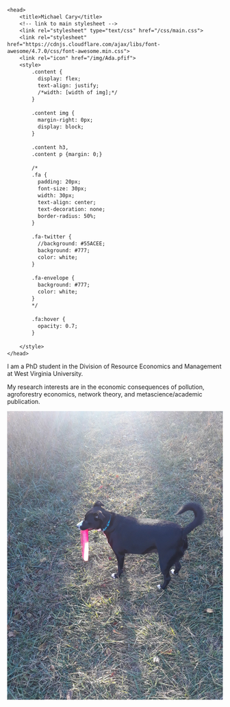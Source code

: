	<head>
		<title>Michael Cary</title>
		<!-- link to main stylesheet -->
		<link rel="stylesheet" type="text/css" href="/css/main.css">
		<link rel="stylesheet" href="https://cdnjs.cloudflare.com/ajax/libs/font-awesome/4.7.0/css/font-awesome.min.css">
		<link rel="icon" href="/img/Ada.pfif">
		<style>
			.content {
			  display: flex;
			  text-align: justify;
			  /*width: [width of img];*/
			}

			.content img {
			  margin-right: 0px;
			  display: block;
			}

			.content h3,
			.content p {margin: 0;}
			
			/*
			.fa {
			  padding: 20px;
			  font-size: 30px;
			  width: 30px;
			  text-align: center;
			  text-decoration: none;
			  border-radius: 50%;
			}
			
			.fa-twitter {
			  //background: #55ACEE;
			  background: #777;
			  color: white;
			}

			.fa-envelope {
			  background: #777;
			  color: white;
			}
			*/
			
			.fa:hover {
			  opacity: 0.7;
			}
			
		</style>
	</head>

I am a PhD student in the Division of Resource Economics and Management at West Virginia University.

My research interests are in the economic consequences of pollution, agroforestry economics, network theory, and metascience/academic publication. 

![Ada](/img/ada.jfif)
